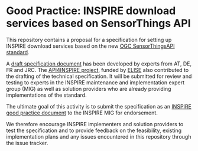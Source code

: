 # Good Practice: INSPIRE download services based on SensorThings API


This repository contains a proposal for a specification for setting up INSPIRE download services based on the new [OGC SensorThingsAPI standard](https://github.com/opengeospatial/sensorthings).

A [draft specification document](/spec/sta-inspire-download.md) has been developed by experts from AT, DE, FR and JRC. The [API4INSPIRE project](), funded by [ELISE]() also contributed to the drafting of the technical specification. It will be submitted for review and testing to experts in the INSPIRE maintenance and implementation expert group (MIG) as well as solution providers who are already providing implementations of the standard. 

The ultimate goal of this activity is to submit the specification as an [INSPIRE good practice document](https://inspire.ec.europa.eu/portfolio/good-practice-library) to the INSPIRE MIG for endorsement. 

We therefore encourage INSPIRE implementers and solution providers to test the specification and to provide feedback on the feasibility, existing implementation plans and any issues encountered in this repository through the issue tracker.
